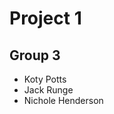 # Project 1
## Group 3
<ul>
  <li>Koty Potts</li>
  <li>Jack Runge</li>
  <li>Nichole Henderson</li>
</ul>
